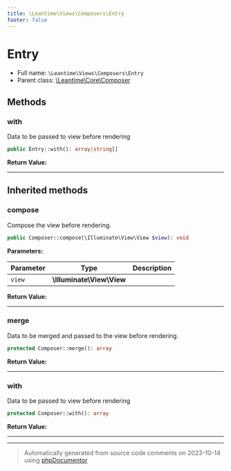 ```yaml
---
title: \Leantime\Views\Composers\Entry
footer: false
---
```


# Entry





* Full name: `\Leantime\Views\Composers\Entry`
* Parent class: [\Leantime\Core\Composer](../../Core/Composer.md)



## Methods

### with

Data to be passed to view before rendering

```php
public Entry::with(): array|string[]
```









**Return Value:**





---


## Inherited methods

### compose

Compose the view before rendering.

```php
public Composer::compose(\Illuminate\View\View $view): void
```








**Parameters:**

| Parameter | Type | Description |
|-----------|------|-------------|
| `view` | **\Illuminate\View\View** |  |


**Return Value:**





---
### merge

Data to be merged and passed to the view before rendering.

```php
protected Composer::merge(): array
```









**Return Value:**





---
### with

Data to be passed to view before rendering

```php
protected Composer::with(): array
```









**Return Value:**





---


---
> Automatically generated from source code comments on 2023-10-14 using [phpDocumentor](http://www.phpdoc.org/)
